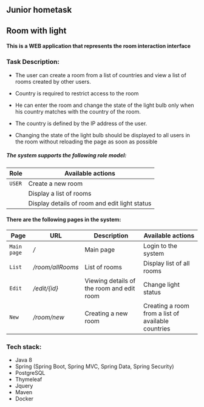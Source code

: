 ## Junior hometask

## Room with light

#### This is a WEB application that represents the room interaction interface


### Task Description: 
- The user can create a room from a list of countries and view a list of rooms created by other users.

- Country is required to restrict access to the room

- He can enter the room and change the state of the light bulb only when his country matches with the country of the room.

- The country is defined by the IP address of the user. 

- Changing the state of the light bulb should be displayed to all users in the room without reloading the page as soon as possible

##### The system supports the following role model:

| Role     | Available actions                  
| -------- |---------------------------       
| `USER`   | Create a new room         
|          | Display a list of rooms 
|          | Display details of room and edit light status 

#### There are the following pages in the system:

| Page               | URL               | Description                                  | Available actions                   
| ------------       |------------------ | -----------------------------------------    | ---------------------------------------------------    
| `Main page`        | */*               | Main page                                    | Login to the system
| `List`             | */room/allRooms*  | List of rooms                                | Display list of all rooms
| `Edit`             | */edit/{id}*      | Viewing details of the room and edit room    | Change light status
| `New`              | */room/new*       | Creating a new room                          | Creating a room from a list of available countries

### Tech stack:
- Java 8
- Spring (Spring Boot, Spring MVC, Spring Data, Spring Security)
- PostgreSQL 
- Thymeleaf
- Jquery
- Maven
- Docker
